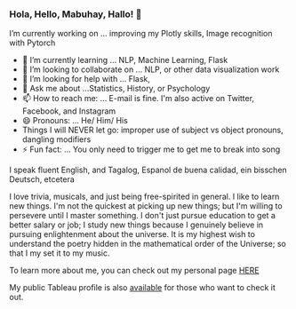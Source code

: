 ### Hola, Hello, Mabuhay, Hallo! 👋

 I’m currently working on ... improving my Plotly skills, Image recognition with Pytorch
- 🌱 I’m currently learning ... NLP, Machine Learning, Flask
- 👯 I’m looking to collaborate on ... NLP, or other data visualization work
- 🤔 I’m looking for help with ... Flask, 
- 💬 Ask me about ...Statistics, History, or Psychology
- 📫 How to reach me: ... E-mail is fine. I'm also active on Twitter, Facebook, and Instagram
- 😄 Pronouns: ... He/ Him/ His
- Things I will NEVER let go: improper use of subject vs object pronouns, dangling modifiers
- ⚡ Fun fact: ... You only need to trigger me to get me to break into song

I speak fluent English, and Tagalog, Espanol de buena calidad, ein bisschen Deutsch, etcetera 

I love trivia, musicals, and just being free-spirited in general. I like to learn new things. I'm not the quickest at picking up new things; but I'm willing to persevere until I master something. I don't just pursue education to get a better salary or job; I study new things because I genuinely believe in pursuing enlightenment about the universe. It is my highest wish to understand the poetry hidden in the mathematical order of the Universe; so that I my set it to my music. 

To learn more about me, you can check out my personal page [HERE](https://www.google.com/search?q=califl&rlz=1C1AVFC_enUS832US845&oq=califl&aqs=chrome..69i57j46i10i433j69i60l6.5941j0j7&sourceid=chrome&ie=UTF-8)

My public Tableau profile is also [available](https://public.tableau.com/profile/alexei.flores#!/) for those who want to check it out. 

<!--
**CaliFlowers/Califlowers** is a ✨ _special_ ✨ repository because its `README.md` (this file) appears on your GitHub profile.


- 🔭
--> 
